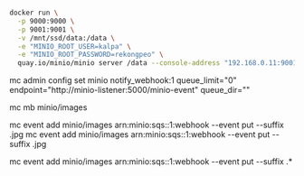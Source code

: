 


```bash

docker run \
  -p 9000:9000 \
  -p 9001:9001 \
  -v /mnt/ssd/data:/data \
  -e "MINIO_ROOT_USER=kalpa" \
  -e "MINIO_ROOT_PASSWORD=rekongpeo" \
  quay.io/minio/minio server /data --console-address "192.168.0.11:9001"

```


mc admin config set minio notify_webhook:1 queue_limit="0"  endpoint="http://minio-listener:5000/minio-event" queue_dir=""

mc mb minio/images

mc event add minio/images arn:minio:sqs::1:webhook --event put --suffix .jpg
mc event add minio/images arn:minio:sqs::1:webhook --event put --suffix .jpg


mc event add minio/images arn:minio:sqs::1:webhook --event put --suffix .*
